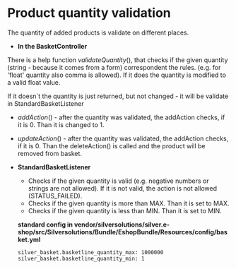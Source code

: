 #  Product quantity validation 

The quantity of added products is validate on different places.

  - **In the BasketController**

There is a help function *validateQuantity*(), that checks if the given quantity (string - because it comes from a form) correspondent the rules. (e.g. for 'float' quantity also comma is allowed). If it does the quantity is modified to a valid float value.

If it doesn´t the quantity is just returned, but not changed - it will be validate in StandardBasketListener

  - *addAction*() - after the quantity was validated, the addAction checks, if it is 0. Than it is changed to 1.
  - *updateAction*() - after the quantity was validated, the addAction checks, if it is 0. Than the deleteAction() is called and the product will be removed from basket.

  - **StandardBasketListener**
      - Checks if the given quantity is valid (e.g. negative numbers or strings are not allowed). If it is not valid, the action is not allowed (STATUS\_FAILED).
      - Checks if the given quantity is more than MAX. Than it is set to MAX.
      - Checks if the given quantity is less than MIN. Than it is set to MIN.  

    **standard config in vendor/silversolutions/silver.e-shop/src/Silversolutions/Bundle/EshopBundle/Resources/config/basket.yml**

    ``` 
    silver_basket.basketline_quantity_max: 1000000
    silver_basket.basketline_quantity_min: 1
    ```
